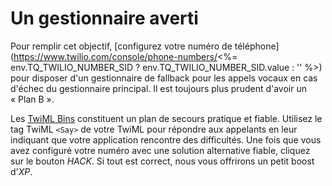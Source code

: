 # Un gestionnaire averti

Pour remplir cet objectif, [configurez votre numéro de téléphone](https://www.twilio.com/console/phone-numbers/<%= env.TQ_TWILIO_NUMBER_SID ? env.TQ_TWILIO_NUMBER_SID.value : '' %>) pour disposer d'un gestionnaire de fallback pour les appels vocaux en cas d'échec du gestionnaire principal. Il est toujours plus prudent d'avoir un «&nbsp;Plan B&nbsp;».

Les [TwiML Bins](https://www.twilio.com/console/twiml-bins) constituent un plan de secours pratique et fiable. Utilisez le tag TwiML `<Say>` de votre TwiML pour répondre aux appelants en leur indiquant que votre application rencontre des difficultés. Une fois que vous avez configuré votre numéro avec une solution alternative fiable, cliquez sur le bouton *HACK*. Si tout est correct, nous vous offrirons un petit boost d'<i>XP</i>.